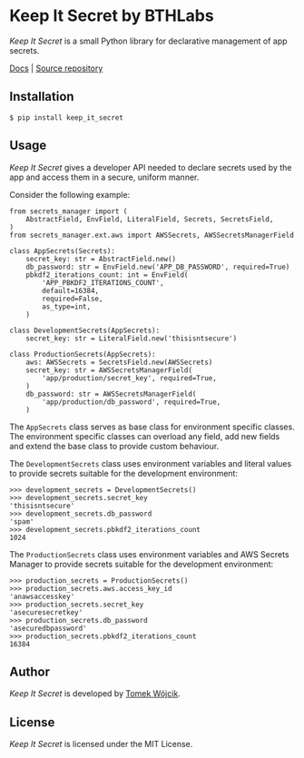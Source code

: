 # Keep It Secret by BTHLabs

*Keep It Secret* is a small Python library for declarative management
of app secrets.

[Docs](https://projects.bthlabs.pl/keep-it-secret/) | [Source repository](https://git.bthlabs.pl/tomekwojcik/keep-it-secret/)

## Installation

```
$ pip install keep_it_secret
```

## Usage

*Keep It Secret* gives a developer API needed to declare secrets used
by the app and access them in a secure, uniform manner.

Consider the following example:

```
from secrets_manager import (
    AbstractField, EnvField, LiteralField, Secrets, SecretsField,
)
from secrets_manager.ext.aws import AWSSecrets, AWSSecretsManagerField

class AppSecrets(Secrets):
    secret_key: str = AbstractField.new()
    db_password: str = EnvField.new('APP_DB_PASSWORD', required=True)
    pbkdf2_iterations_count: int = EnvField(
        'APP_PBKDF2_ITERATIONS_COUNT',
        default=16384,
        required=False,
        as_type=int,
    )

class DevelopmentSecrets(AppSecrets):
    secret_key: str = LiteralField.new('thisisntsecure')

class ProductionSecrets(AppSecrets):
    aws: AWSSecrets = SecretsField.new(AWSSecrets)
    secret_key: str = AWSSecretsManagerField(
        'app/production/secret_key', required=True,
    )
    db_password: str = AWSSecretsManagerField(
        'app/production/db_password', required=True,
    )
```

The `AppSecrets` class serves as base class for environment specific classes.
The environment specific classes can overload any field, add new fields and
extend the base class to provide custom behaviour.

The `DevelopmentSecrets` class uses environment variables and literal values
to provide secrets suitable for the development environment:

```
>>> development_secrets = DevelopmentSecrets()
>>> development_secrets.secret_key
'thisisntsecure'
>>> development_secrets.db_password
'spam'
>>> development_secrets.pbkdf2_iterations_count
1024
```

The `ProductionSecrets` class uses environment variables and AWS Secrets
Manager to provide secrets suitable for the development environment:

```
>>> production_secrets = ProductionSecrets()
>>> production_secrets.aws.access_key_id
'anawsaccesskey'
>>> production_secrets.secret_key
'asecuresecretkey'
>>> production_secrets.db_password
'asecuredbpassword'
>>> production_secrets.pbkdf2_iterations_count
16384
```

## Author

*Keep It Secret* is developed by [Tomek Wójcik](https://www.bthlabs.pl/).

## License

*Keep It Secret* is licensed under the MIT License.
